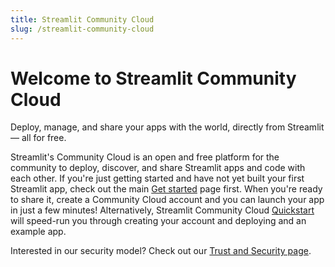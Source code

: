 ```yaml
---
title: Streamlit Community Cloud
slug: /streamlit-community-cloud
---
```


# Welcome to Streamlit Community Cloud

Deploy, manage, and share your apps with the world, directly from Streamlit — all for free.

Streamlit's Community Cloud is an open and free platform for the community to deploy, discover, and share Streamlit apps and code with each other. If you're just getting started and have not yet built your first Streamlit app, check out the main [Get started](/library/get-started) page first. When you're ready to share it, create a Community Cloud account and you can launch your app in just a few minutes! Alternatively, Streamlit Community Cloud [Quickstart](/streamlit-community-cloud/get-started/quickstart) will speed-run you through creating your account and deploying and an example app.

<TileContainer>
    <Tile
        icon="rocket_launch"
        title="Quickstart"
        text="Create your account and deploy an example app as fast as possible."
        link="/streamlit-community-cloud/get-started/quickstart"
        background="violet-70"
    />
    <Tile
        icon="arrow_forward"
        title="Get started"
        text="Learn about Streamlit Community Cloud accounts and how to create one."
        link="/streamlit-community-cloud/get-started"
    />
    <Tile
        icon="flight_takeoff"
        title="Deploy your app"
        text="A step-by-step guide on how to get your app deployed."
        link="/streamlit-community-cloud/deploy-your-app"
    />
    <Tile
        icon="share"
        title="Share your app"
        text="Share or embed your app."
        link="/streamlit-community-cloud/share-your-app"
    />
    <Tile
        icon="settings"
        title="Manage your app"
        text="Access logs, reboot apps, set favorites, and more."
        link="/streamlit-community-cloud/manage-your-app"
    />
    <Tile
        icon="manage_accounts"
        title="Manage your account"
        text="Update your email, manage connections, or delete your account."
        link="/streamlit-community-cloud/manage-your-account"
    />
</TileContainer>

<Note>

Interested in our security model? Check out our [Trust and Security page](/streamlit-community-cloud/get-started/trust-and-security).

</Note>
